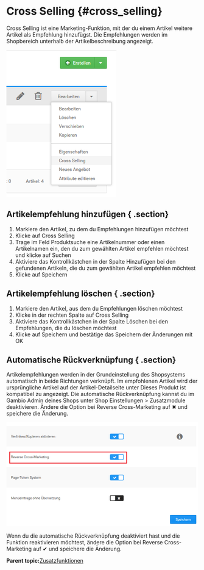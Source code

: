 # Cross Selling {#cross_selling}

Cross Selling ist eine Marketing-Funktion, mit der du einem Artikel weitere Artikel als Empfehlung hinzufügst. Die Empfehlungen werden im Shopbereich unterhalb der Artikelbeschreibung angezeigt.

![](Bilder/Abb096_CrossSellingArtikelverknuepfung.png "Cross Selling (Artikelverknüpfung)")

## Artikelempfehlung hinzufügen { .section}

1.  Markiere den Artikel, zu dem du Empfehlungen hinzufügen möchtest
2.  Klicke auf Cross Selling
3.  Trage im Feld Produktsuche eine Artikelnummer oder einen Artikelnamen ein, den du zum gewählten Artikel empfehlen möchtest und klicke auf Suchen
4.  Aktiviere das Kontrollkästchen in der Spalte Hinzufügen bei den gefundenen Artikeln, die du zum gewählten Artikel empfehlen möchtest
5.  Klicke auf Speichern

## Artikelempfehlung löschen { .section}

1.  Markiere den Artikel, aus dem du Empfehlungen löschen möchtest
2.  Klicke in der rechten Spalte auf Cross Selling
3.  Aktiviere das Kontrollkästchen in der Spalte Löschen bei den Empfehlungen, die du löschen möchtest
4.  Klicke auf Speichern und bestätige das Speichern der Änderungen mit OK

## Automatische Rückverknüpfung { .section}

Artikelempfehlungen werden in der Grundeinstellung des Shopsystems automatisch in beide Richtungen verknüpft. Im empfohlenen Artikel wird der ursprüngliche Artikel auf der Artikel-Detailseite unter Dieses Produkt ist kompatibel zu angezeigt. Die automatische Rückverknüpfung kannst du im Gambio Admin deines Shops unter Shop Einstellungen \> Zusatzmodule deaktivieren. Ändere die Option bei Reverse Cross-Marketing auf ✖ und speichere die Änderung.

![](Bilder/Abb097_AutomatischeRueckverknuepfungAktivieren.png "Automatische Rückverknüpfung aktivieren")

Wenn du die automatische Rückverknüpfung deaktiviert hast und die Funktion reaktivieren möchtest, ändere die Option bei Reverse Cross-Marketing auf ✔ und speichere die Änderung.

**Parent topic:**[Zusatzfunktionen](8_6_Zusatzfunktionen.md)

